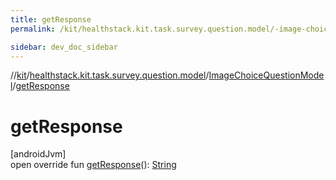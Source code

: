 ```yaml
---
title: getResponse
permalink: /kit/healthstack.kit.task.survey.question.model/-image-choice-question-model/get-response.html

sidebar: dev_doc_sidebar
---
```

//[kit](../../../kit.html)/[healthstack.kit.task.survey.question.model](../index.html)/[ImageChoiceQuestionModel](index.html)/[getResponse](get-response.html)



# getResponse



[androidJvm]\
open override fun [getResponse](get-response.html)(): [String](https://kotlinlang.org/api/latest/jvm/stdlib/kotlin/-string/index.html)




